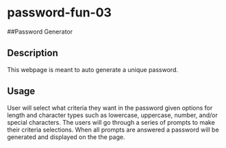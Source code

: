 # password-fun-03
##Password Generator

## Description

This webpage is meant to auto generate a unique password.


## Usage

User will select what criteria they want in the password given options for length and character types such as lowercase, uppercase, number, and/or special characters.  The users will go through a series of prompts to make their criteria selections.  When all prompts are answered a password will be generated and displayed on the the page.
